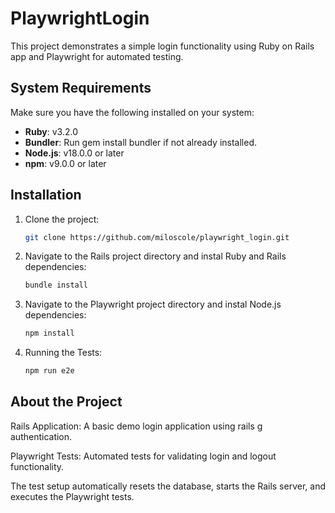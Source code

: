 # PlaywrightLogin

This project demonstrates a simple login functionality using Ruby on Rails app and Playwright for automated testing.

## System Requirements

Make sure you have the following installed on your system:

- **Ruby**: v3.2.0
- **Bundler**: Run gem install bundler if not already installed.
- **Node.js**: v18.0.0 or later
- **npm**: v9.0.0 or later

## Installation

1. Clone the project:

   ```bash
   git clone https://github.com/miloscole/playwright_login.git
   ```

2. Navigate to the Rails project directory and instal Ruby and Rails dependencies:

   ```bash
   bundle install
   ```

3. Navigate to the Playwright project directory and instal Node.js dependencies:

   ```bash
   npm install
   ```

4. Running the Tests:

   ```bash
   npm run e2e
   ```

## About the Project

Rails Application: A basic demo login application using rails g authentication.

Playwright Tests: Automated tests for validating login and logout functionality.

The test setup automatically resets the database, starts the Rails server, and executes the Playwright tests.
